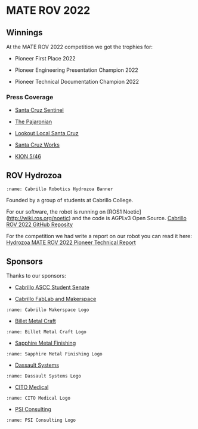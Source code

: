 # MATE ROV 2022

## Winnings

At the MATE ROV 2022 competition we got the trophies for:

* Pioneer First Place 2022

* Pioneer Engineering Presentation Champion 2022

* Pioneer Technical Documentation Champion 2022

### Press Coverage

* [Santa Cruz Sentinel](https://www.santacruzsentinel.com/2022/07/09/name-dropping-cabrillo-team-wins-underwater-robotics-competition/)

* [The Pajaronian](https://pajaronian.com/cabrillo-robotics-team-takes-home-top-prize/)

* [Lookout Local Santa Cruz](https://lookout.co/santacruz/education/higher-ed/cabrillo-college/story/2022-07-07/cabrillo-college-robotics-club-wins-first-place-in-world-mate-rov-competition/)

* [Santa Cruz Works](https://www.santacruzworks.org/news/cabrillo-college-robotics-club-wins-first-place-in-world-mate-rov-competition)

* [KION 5/46](https://youtu.be/mr34oDlB3G4)

## ROV Hydrozoa

```{image} /_static/materov2022/logo/banner.PNG
:name: Cabrillo Robotics Hydrozoa Banner
```

Founded by a group of students at Cabrillo College. 

For our software, the robot is running on [ROS1 Noetic] (http://wiki.ros.org/noetic) and the code is AGPLv3 Open Source. 
[Cabrillo ROV 2022 GitHub Reposity](https://github.com/CabrilloRoboticsClub/cabrillo_rov) 

For the competition we had write a report on our robot you can read it here:
[Hydrozoa MATE ROV 2022 Pioneer Technical Report](https://drive.google.com/file/d/1vniAOG5fuoXlKJONgs2LZRRYQhfBqPbc/view)

## Sponsors

Thanks to our sponsors:

* [Cabrillo ASCC Student Senate](https://www.cabrillo.edu/student-senate/)

* [Cabrillo FabLab and Makerspace](https://cabrillomakerspace.com/)
```{image} /_static/materov2022/sponsors/cabrillo_makerspace.png
:name: Cabrillo Makerspace Logo
```

* [Billet Metal Craft](https://billetmetalcraft.com/)
```{image} /_static/materov2022/sponsors/billet_metal_craft.jpg
:name: Billet Metal Craft Logo
```

* [Sapphire Metal Finishing](https://sapphirefinish.com/)
```{image} /_static/materov2022/sponsors/Sapphire_Metal_Finishing.png
:name: Sapphire Metal Finishing Logo
```

* [Dassault Systems](https://www.solidworks.com/)
```{image}  /_static/materov2022/sponsors/dassault_systems.png
:name: Dassault Systems Logo
```

* [CITO Medical](https://citomedical.com/)
```{image} /_static/materov2022/sponsors/cito_medical.jpg
:name: CITO Medical Logo
```

* [PSI Consulting](https://www.psiconsulting.com/)
```{image} /_static/materov2022/sponsors/psi_consulting.png
:name: PSI Consulting Logo
```

